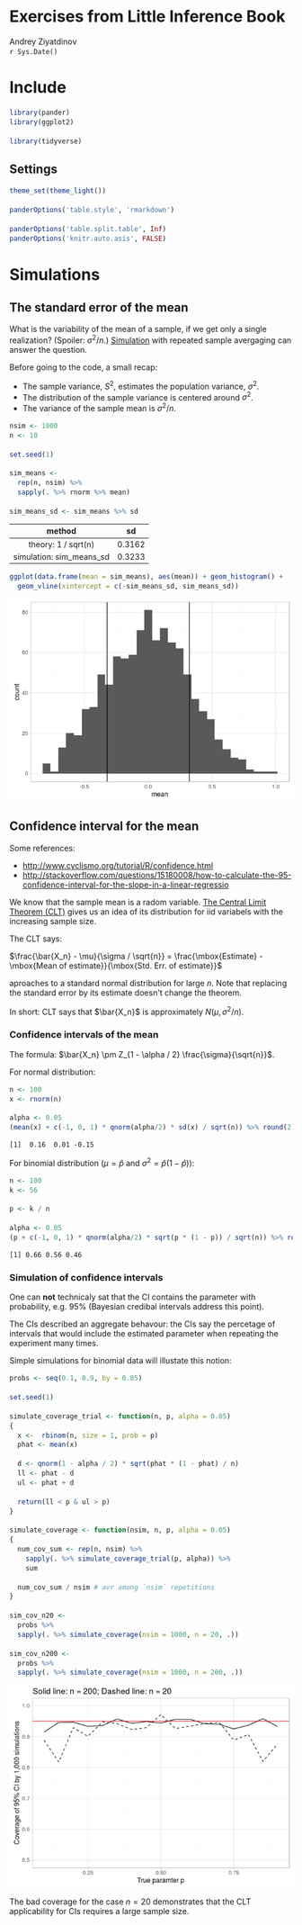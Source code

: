 # Exercises  from Little Inference Book
Andrey Ziyatdinov  
`r Sys.Date()`  



# Include


```r
library(pander)
library(ggplot2)

library(tidyverse)
```

## Settings



```r
theme_set(theme_light())

panderOptions('table.style', 'rmarkdown')

panderOptions('table.split.table', Inf)
panderOptions('knitr.auto.asis', FALSE)
```

# Simulations

## The standard error of the mean

What is the variability of the mean of a sample, if we get only a single realization?
(Spoiler: $\sigma^2 / n$.)
[Simulation](https://leanpub.com/LittleInferenceBook/read#leanpub-auto-simulation-example-1-standard-normals)
with repeated sample avergaging can answer the question.

Before going to the code, a small recap:

* The sample variance, $S^2$, estimates the population variance, $\sigma^2$.
* The distribution of the sample variance is centered around $\sigma^2$.
* The variance of the sample mean is $\sigma^2 / n$.


```r
nsim <- 1000
n <- 10

set.seed(1)

sim_means <- 
  rep(n, nsim) %>%
  sapply(. %>% rnorm %>% mean)
  
sim_means_sd <- sim_means %>% sd
```


|          method          |   sd   |
|:------------------------:|:------:|
|   theory: 1 / sqrt(n)    | 0.3162 |
| simulation: sim_means_sd | 0.3233 |


```r
ggplot(data.frame(mean = sim_means), aes(mean)) + geom_histogram() + 
  geom_vline(xintercept = c(-sim_means_sd, sim_means_sd)) 
```

![](figures/ex1_hist-1.png)<!-- -->
 
## Confidence interval for the mean

Some references:

* http://www.cyclismo.org/tutorial/R/confidence.html
* http://stackoverflow.com/questions/15180008/how-to-calculate-the-95-confidence-interval-for-the-slope-in-a-linear-regressio


We know that the sample mean is a radom variable.
[The Central Limit Theorem (CLT)](https://leanpub.com/LittleInferenceBook/read#leanpub-auto-the-central-limit-theorem) gives us an idea of its distribution for iid variabels with the increasing sample size.

The CLT says:

$\frac{\bar{X_n} - \mu}{\sigma / \sqrt{n}} = \frac{\mbox{Estimate} - \mbox{Mean of estimate}}{\mbox{Std. Err. of estimate}}$

aproaches to a standard normal distribution for large $n$. Note that replacing the standard error by its estimate doesn't change the theorem.

In short: CLT says that $\bar{X_n}$ is approximately $N(\mu, \sigma^2 / n)$.

### Confidence intervals of the mean

The formula: $\bar{X_n} \pm Z_{1 - \alpha / 2} \frac{\sigma}{\sqrt{n}}$.

For normal distribution:


```r
n <- 100
x <- rnorm(n)

alpha <- 0.05
(mean(x) + c(-1, 0, 1) * qnorm(alpha/2) * sd(x) / sqrt(n)) %>% round(2)
```

```
[1]  0.16  0.01 -0.15
```

For binomial distribution ($\mu = \hat{p}$ and $\sigma^2 = \hat{p} (1 - \hat{p})$): 


```r
n <- 100
k <- 56

p <- k / n

alpha <- 0.05
(p + c(-1, 0, 1) * qnorm(alpha/2) * sqrt(p * (1 - p)) / sqrt(n)) %>% round(2)
```

```
[1] 0.66 0.56 0.46
```

### Simulation of confidence intervals

One can **not** technicaly sat that the CI contains the parameter with probability, e.g. 95% 
(Bayesian credibal intervals address this point).

The CIs described an aggregate behavour: the CIs say the percetage of intervals 
that would include the estimated parameter when repeating the experiment many times.

Simple simulations for binomial data will illustate this notion:


```r
probs <- seq(0.1, 0.9, by = 0.05)

set.seed(1)

simulate_coverage_trial <- function(n, p, alpha = 0.05)
{
  x <-  rbinom(n, size = 1, prob = p)
  phat <- mean(x)
  
  d <- qnorm(1 - alpha / 2) * sqrt(phat * (1 - phat) / n)
  ll <- phat - d
  ul <- phat + d
  
  return(ll < p & ul > p)
}

simulate_coverage <- function(nsim, n, p, alpha = 0.05)
{
  num_cov_sum <- rep(n, nsim) %>%
    sapply(. %>% simulate_coverage_trial(p, alpha)) %>%
    sum
  
  num_cov_sum / nsim # avr among `nsim` repetitions 
}

sim_cov_n20 <- 
  probs %>%
  sapply(. %>% simulate_coverage(nsim = 1000, n = 20, .))

sim_cov_n200 <- 
  probs %>%
  sapply(. %>% simulate_coverage(nsim = 1000, n = 200, .))
```

![](figures/plot_bi_cov-1.png)<!-- -->

The bad coverage for the case $n = 20$ demonstrates that 
the CLT applicability for CIs requires a large sample size.




